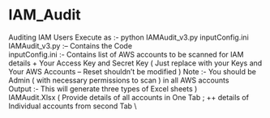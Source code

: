 # IAM_Audit
Auditing IAM Users 
Execute as  :-  python IAMAudit_v3.py  inputConfig.ini \
IAMAudit_v3.py :– Contains the Code \
inputConfig.ini :-  Contains list of AWS accounts to be scanned for IAM details  +  Your Access Key and Secret Key  ( Just replace with your Keys and Your AWS Accounts – Reset shouldn’t be modified )
Note :- You should be Admin ( with necessary permissions to scan ) in all AWS accounts \
Output :- This will generate three types of Excel sheets ) \
IAMAudit.Xlsx  (   Provide details of all accounts in One Tab ;  ++ details of Individual accounts from second Tab \

 
